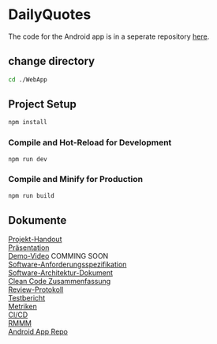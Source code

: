 # DailyQuotes

The code for the Android app is in a seperate repository [here](https://github.com/Emil-96/dailyquotes_android).

## change directory

```sh
cd ./WebApp
```

## Project Setup

```sh
npm install
```

### Compile and Hot-Reload for Development

```sh
npm run dev
```

### Compile and Minify for Production

```sh
npm run build
```


## Dokumente

[Projekt-Handout](./docs/HandoutDailyQuotes.pdf)
<br>[Präsentation](./docs/AbschlussPräsentationDailyQuotes.pdf)
<br>[Demo-Video]() COMMING SOON
<br>[Software-Anforderungsspezifikation](./docs/srs.md)
<br>[Software-Architektur-Dokument](./docs/arc42.md)
<br>[Clean Code Zusammenfassung](https://github.com/JanWilfert/DailyQuotesWebApp/discussions/1#discussioncomment-9197679)
<br>[Review-Protokoll](https://github.com/JanWilfert/DailyQuotesWebApp/discussions/1#discussioncomment-9736883)
<br>[Testbericht](https://github.com/JanWilfert/DailyQuotesWebApp/discussions/1#discussioncomment-9277948)
<br>[Metriken](./docs/metriken.md)
<br>[CI/CD](https://github.com/JanWilfert/DailyQuotesWebApp/discussions/1#discussioncomment-9660206)
<br>[RMMM](./docs/RMMM.xlsx)
<br>[Android App Repo](https://github.com/Emil-96/dailyquotes_android)
